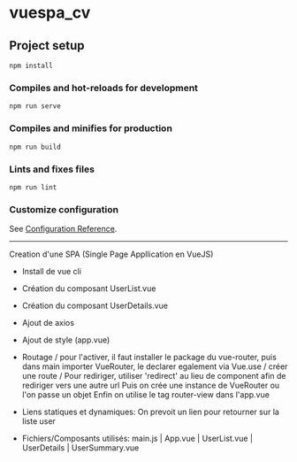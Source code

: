 # vuespa_cv

## Project setup
```
npm install
```

### Compiles and hot-reloads for development
```
npm run serve
```

### Compiles and minifies for production
```
npm run build
```

### Lints and fixes files
```
npm run lint
```

### Customize configuration
See [Configuration Reference](https://cli.vuejs.org/config/).

***************************************************
Creation d'une SPA (Single Page Appllication en VueJS)

* Install de vue cli
* Création du composant UserList.vue
* Création du composant UserDetails.vue
* Ajout de axios 
* Ajout de style (app.vue)
* Routage / pour l'activer, il faut installer le package du vue-router, puis dans main importer VueRouter, le declarer egalement via Vue.use / créer une route / Pour rediriger, utiliser 'redirect' au lieu de component afin de rediriger vers une autre url
Puis on crée une instance de VueRouter ou l'on passe un objet
Enfin on utilise le tag router-view dans l'app.vue
* Liens statiques et dynamiques:
On prevoit un lien pour retourner sur la liste user

* Fichiers/Composants utilisés: 
main.js | App.vue | UserList.vue | UserDetails | UserSummary.vue 




